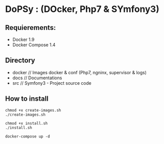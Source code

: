 # DoPSy : (DOcker, Php7 & SYmfony3)

## Requierements: 
- Docker 1.9
- Docker Compose 1.4

## Directory 
- docker    // Images docker & conf (Php7, ngninx, supervisor & logs)
- docs      // Documentations
- src       // Symfony3 - Project source code

## How to install 

```console
chmod +x create-images.sh
./create-images.sh
```
```console
chmod +x install.sh
./install.sh
```
```console
docker-compose up -d
```